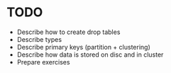 # TODO

- Describe how to create drop tables
- Describe types
- Describe primary keys (partition + clustering)
- Describe how data is stored on disc and in cluster
- Prepare exercises